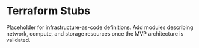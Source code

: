 # Terraform Stubs

Placeholder for infrastructure-as-code definitions. Add modules describing network, compute, and storage resources once the MVP architecture is validated.
